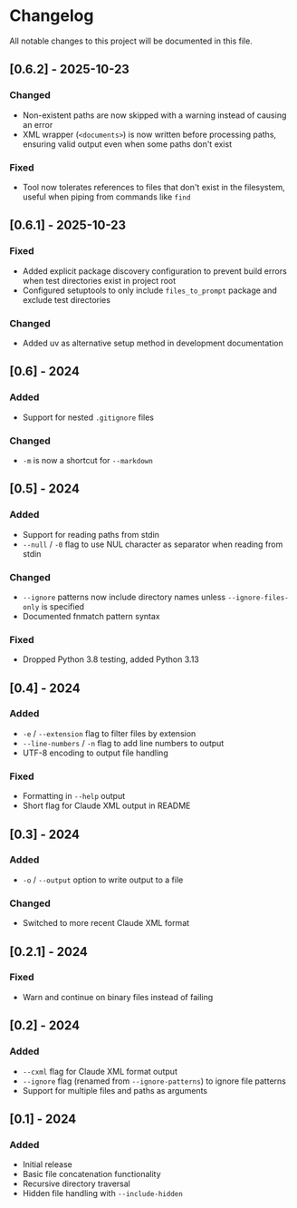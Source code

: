 # Changelog

All notable changes to this project will be documented in this file.

## [0.6.2] - 2025-10-23

### Changed
- Non-existent paths are now skipped with a warning instead of causing an error
- XML wrapper (`<documents>`) is now written before processing paths, ensuring valid output even when some paths don't exist

### Fixed
- Tool now tolerates references to files that don't exist in the filesystem, useful when piping from commands like `find`

## [0.6.1] - 2025-10-23

### Fixed
- Added explicit package discovery configuration to prevent build errors when test directories exist in project root
- Configured setuptools to only include `files_to_prompt` package and exclude test directories

### Changed
- Added uv as alternative setup method in development documentation

## [0.6] - 2024

### Added
- Support for nested `.gitignore` files

### Changed
- `-m` is now a shortcut for `--markdown`

## [0.5] - 2024

### Added
- Support for reading paths from stdin
- `--null` / `-0` flag to use NUL character as separator when reading from stdin

### Changed
- `--ignore` patterns now include directory names unless `--ignore-files-only` is specified
- Documented fnmatch pattern syntax

### Fixed
- Dropped Python 3.8 testing, added Python 3.13

## [0.4] - 2024

### Added
- `-e` / `--extension` flag to filter files by extension
- `--line-numbers` / `-n` flag to add line numbers to output
- UTF-8 encoding to output file handling

### Fixed
- Formatting in `--help` output
- Short flag for Claude XML output in README

## [0.3] - 2024

### Added
- `-o` / `--output` option to write output to a file

### Changed
- Switched to more recent Claude XML format

## [0.2.1] - 2024

### Fixed
- Warn and continue on binary files instead of failing

## [0.2] - 2024

### Added
- `--cxml` flag for Claude XML format output
- `--ignore` flag (renamed from `--ignore-patterns`) to ignore file patterns
- Support for multiple files and paths as arguments

## [0.1] - 2024

### Added
- Initial release
- Basic file concatenation functionality
- Recursive directory traversal
- Hidden file handling with `--include-hidden`
